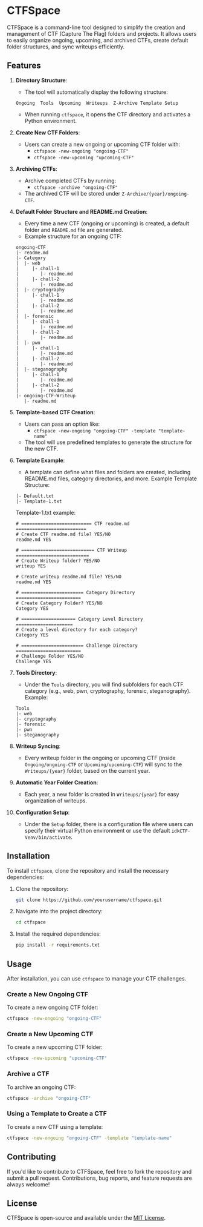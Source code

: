 
# CTFSpace

CTFSpace is a command-line tool designed to simplify the creation and management of CTF (Capture The Flag) folders and projects. It allows users to easily organize ongoing, upcoming, and archived CTFs, create default folder structures, and sync writeups efficiently.

## Features

1. **Directory Structure**: 
   - The tool will automatically display the following structure:
   ```
   Ongoing  Tools  Upcoming  Writeups  Z-Archive Template Setup
   ```
   - When running `ctfspace`, it opens the CTF directory and activates a Python environment.

2. **Create New CTF Folders**: 
   - Users can create a new ongoing or upcoming CTF folder with:
     - `ctfspace -new-ongoing "ongoing-CTF"`
     - `ctfspace -new-upcoming "upcoming-CTF"`

3. **Archiving CTFs**: 
   - Archive completed CTFs by running:
     - `ctfspace -archive "ongoing-CTF"`
   - The archived CTF will be stored under `Z-Archive/{year}/ongoing-CTF`.

4. **Default Folder Structure and README.md Creation**: 
   - Every time a new CTF (ongoing or upcoming) is created, a default folder and `README.md` file are generated.
   - Example structure for an ongoing CTF:
   ```
   ongoing-CTF
   |- readme.md
   |- Category
   |  |- web
   |     |- chall-1
   |        |- readme.md
   |     |- chall-2
   |        |- readme.md
   |  |- cryptography
   |     |- chall-1
   |        |- readme.md
   |     |- chall-2
   |        |- readme.md
   |  |- forensic
   |     |- chall-1
   |        |- readme.md
   |     |- chall-2
   |        |- readme.md
   |  |- pwn
   |     |- chall-1
   |        |- readme.md
   |     |- chall-2
   |        |- readme.md
   |  |- steganography
   |     |- chall-1
   |        |- readme.md
   |     |- chall-2
   |        |- readme.md
   |- ongoing-CTF-Writeup
      |- readme.md
   ```

5. **Template-based CTF Creation**: 
   - Users can pass an option like:
     - `ctfspace -new-ongoing "ongoing-CTF" -template "template-name"`
   - The tool will use predefined templates to generate the structure for the new CTF.

6. **Template Example**:
   - A template can define what files and folders are created, including README.md files, category directories, and more.
   Example Template Structure:
   ```
   |- Default.txt
   |- Template-1.txt
   ```
   Template-1.txt example:
   ```
   # ========================== CTF readme.md ==========================
   # Create CTF readme.md file? YES/NO
   readme.md YES

   # =========================== CTF Writeup ===========================
   # Create Writeup folder? YES/NO
   writeup YES

   # Create writeup readme.md file? YES/NO
   readme.md YES

   # ======================= Category Directory ========================
   # Create Category Folder? YES/NO
   Category YES

   # ==================== Category Level Directory =====================
   # Create a level directory for each category?
   Category YES

   # ======================= Challenge Directory ========================
   # Challenge Folder YES/NO
   Challenge YES
   ```

7. **Tools Directory**: 
   - Under the `Tools` directory, you will find subfolders for each CTF category (e.g., web, pwn, cryptography, forensic, steganography).
   Example:
   ```
   Tools
   |- web
   |- cryptography
   |- forensic
   |- pwn
   |- steganography
   ```

8. **Writeup Syncing**: 
   - Every writeup folder in the ongoing or upcoming CTF (inside `Ongoing/ongoing-CTF` or `Upcoming/upcoming-CTF`) will sync to the `Writeups/{year}` folder, based on the current year.

9. **Automatic Year Folder Creation**: 
   - Each year, a new folder is created in `Writeups/{year}` for easy organization of writeups.

10. **Configuration Setup**: 
    - Under the `Setup` folder, there is a configuration file where users can specify their virtual Python environment or use the default `idkCTF-Venv/bin/activate`.

## Installation

To install `ctfspace`, clone the repository and install the necessary dependencies:

1. Clone the repository:
   ```bash
   git clone https://github.com/yourusername/ctfspace.git
   ```

2. Navigate into the project directory:
   ```bash
   cd ctfspace
   ```

3. Install the required dependencies:
   ```bash
   pip install -r requirements.txt
   ```

## Usage

After installation, you can use `ctfspace` to manage your CTF challenges.

### Create a New Ongoing CTF

To create a new ongoing CTF folder:
```bash
ctfspace -new-ongoing "ongoing-CTF"
```

### Create a New Upcoming CTF

To create a new upcoming CTF folder:
```bash
ctfspace -new-upcoming "upcoming-CTF"
```

### Archive a CTF

To archive an ongoing CTF:
```bash
ctfspace -archive "ongoing-CTF"
```

### Using a Template to Create a CTF

To create a new CTF using a template:
```bash
ctfspace -new-ongoing "ongoing-CTF" -template "template-name"
```

## Contributing

If you'd like to contribute to CTFSpace, feel free to fork the repository and submit a pull request. Contributions, bug reports, and feature requests are always welcome!

## License

CTFSpace is open-source and available under the [MIT License](LICENSE).
